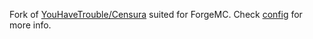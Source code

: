 Fork of [YouHaveTrouble/Censura](https://github.com/YouHaveTrouble/Censura) suited for ForgeMC. Check [config](https://github.com/ForgeMC/ForgeCensura/blob/master/src/main/resources/config.yml) for more info.